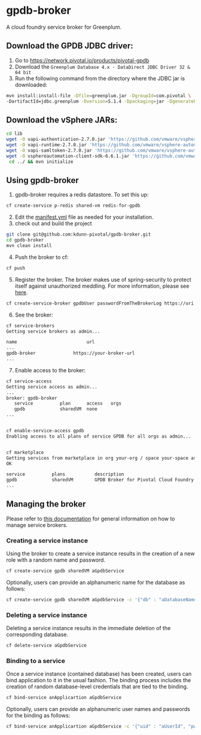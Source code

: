 # gpdb-broker
A cloud foundry service broker for Greenplum.

## Download the GPDB JDBC driver:
1. Go to https://network.pivotal.io/products/pivotal-gpdb
2. Download the `Greenplum Database 4.x - DataDirect JDBC Driver 32 & 64 bit`
3. Run the following command from the directory where the JDBC jar is downloaded:

  ```bash
  mvn install:install-file -Dfile=greenplum.jar -DgroupId=com.pivotal \ 
  -DartifactId=jdbc.greenplum -Dversion=5.1.4 -Dpackaging=jar -DgeneratePom=true
  ```

## Download the vSphere JARs:

  ```bash
  cd lib
  wget -O vapi-authentication-2.7.0.jar 'https://github.com/vmware/vsphere-automation-sdk-java/blob/master/lib/vapi-authentication-2.7.0.jar?raw=true'
  wget -O vapi-runtime-2.7.0.jar 'https://github.com/vmware/vsphere-automation-sdk-java/blob/master/lib/vapi-runtime-2.7.0.jar?raw=true'
  wget -O vapi-samltoken-2.7.0.jar 'https://github.com/vmware/vsphere-automation-sdk-java/blob/master/lib/vapi-samltoken-2.7.0.jar?raw=true'
  wget -O vsphereautomation-client-sdk-6.6.1.jar 'https://github.com/vmware/vsphere-automation-sdk-java/blob/master/lib/vsphereautomation-client-sdk-6.6.1.jar?raw=true'
   cd ../ && mvn initialize
  ```

## Using gpdb-broker
1. gpdb-broker requires a redis datastore. To set this up:
  ```bash
  cf create-service p-redis shared-vm redis-for-gpdb
  ```
2. Edit the [manifest.yml](https://github.com/kdunn-pivotal/gpdb-broker/blob/master/gpdb-broker/manifest.yml) file as needed for your installation.
1. check out and build the project
  ```bash
  git clone git@github.com:kdunn-pivotal/gpdb-broker.git
  cd gpdb-broker
  mvn clean install  
  ```
4. Push the broker to cf:
  ```bash
  cf push
  ```
5. Register the broker. The broker makes use of spring-security to protect itself against unauthorized meddling. For more information, please see [here](https://github.com/cloudfoundry-community/spring-boot-cf-service-broker#security).
  ```bash
  cf create-service-broker gpdbUser passwordFromTheBrokerLog https://uri.of.your.broker.app
  ```
6. See the broker:
  ```bash
  cf service-brokers
  Getting service brokers as admin...
  
  name                          url
  ...
  gpdb-broker              https://your-broker-url
  ...
  ```
7. Enable access to the broker:
  ```bash
  cf service-access
  Getting service access as admin...
  ...
  broker: gpdb-broker
     service          plan      access   orgs
     gpdb             sharedVM  none
  ...
  
  
  cf enable-service-access gpdb
  Enabling access to all plans of service GPDB for all orgs as admin...


  cf marketplace
  Getting services from marketplace in org your-org / space your-space as you...
  OK
  
  service          plans           description
  gpdb             sharedVM        GPDB Broker for Pivotal Cloud Foundry
  ...
  ```
  
## Managing the broker
Please refer to [this documentation](https://docs.cloudfoundry.org/services/managing-service-brokers.html) for general information on how to manage service brokers.

### Creating a service instance
Using the broker to create a service instance results in the creation of a new role with a random name and password.
  ```bash
  cf create-service gpdb sharedVM aGpdbService
  ```
Optionally, users can provide an alphanumeric name for the database as follows:
  ```bash
  cf create-service gpdb sharedVM aGpdbService -c '{"db" : "aDatabaseName"}'
  ```
### Deleting a service instance
Deleting a service instance results in the immediate deletion of the corresponding database.
  ```bash
  cf delete-service aGpdbService
  ```
### Binding to a service
Once a service instance (contained database) has been created, users can bind application to it in the usual fashion. The binding process includes the creation of random database-level credentials that are tied to the binding.
  ```bash
  cf bind-service anApplicartion aGpdbService
  ```
Optionally, users can provide an alphanumeric user names and passwords for the binding as follows:
  ```bash
  cf bind-service anApplicartion aGpdbService -c '{"uid" : "aUserId", "pw" : "aValidGpdbPassword"}'
  ```
